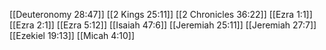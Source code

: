 [[Deuteronomy 28:47]]
[[2 Kings 25:11]]
[[2 Chronicles 36:22]]
[[Ezra 1:1]]
[[Ezra 2:1]]
[[Ezra 5:12]]
[[Isaiah 47:6]]
[[Jeremiah 25:11]]
[[Jeremiah 27:7]]
[[Ezekiel 19:13]]
[[Micah 4:10]]
